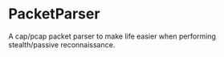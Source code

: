 # PacketParser
A cap/pcap packet parser to make life easier when performing stealth/passive reconnaissance.
